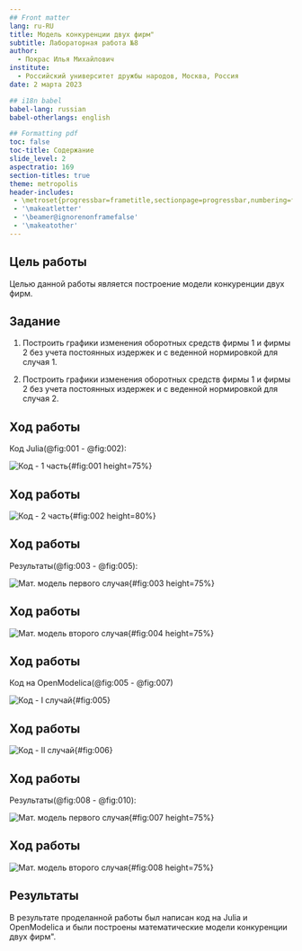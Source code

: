 ```yaml
---
## Front matter
lang: ru-RU
title: Модель конкуренции двух фирм"
subtitle: Лабораторная работа №8
author:
  - Покрас Илья Михайлович 
institute:
  - Российский университет дружбы народов, Москва, Россия
date: 2 марта 2023

## i18n babel
babel-lang: russian
babel-otherlangs: english

## Formatting pdf
toc: false
toc-title: Содержание
slide_level: 2
aspectratio: 169
section-titles: true
theme: metropolis
header-includes:
 - \metroset{progressbar=frametitle,sectionpage=progressbar,numbering=fraction}
 - '\makeatletter'
 - '\beamer@ignorenonframefalse'
 - '\makeatother'
---
```


## Цель работы

Целью данной работы является построение модели конкуренции двух фирм.

## Задание

1. Построить графики изменения оборотных средств фирмы 1 и фирмы 2 без учета постоянных издержек и с веденной нормировкой для случая 1.


2. Построить графики изменения оборотных средств фирмы 1 и фирмы 2 без учета постоянных издержек и с веденной нормировкой для случая 2.


## Ход работы

Код Julia(@fig:001 - @fig:002):

![Код - 1 часть](./image/jlcode-1.png){#fig:001 height=75%}

## Ход работы

![Код - 2 часть](./image/jlcode-2.png){#fig:002 height=80%}

## Ход работы

Результаты(@fig:003 - @fig:005):

![Мат. модель первого случая](./image/jlmodel-1.png){#fig:003 height=75%}

## Ход работы

![Мат. модель второго случая](./image/jlmodel-2.png){#fig:004 height=75%}


## Ход работы

Код на OpenModelica(@fig:005 - @fig:007)

![Код - I случай](./image/omecode-1.png){#fig:005}

## Ход работы

![Код - II случай](./image/omecode-2.png){#fig:006}

## Ход работы

Результаты(@fig:008 - @fig:010):

![Мат. модель первого случая](./image/omemodel-1.png){#fig:007 height=75%}

## Ход работы

![Мат. модель второго случая](./image/omemodel-2.png){#fig:008 height=75%}

## Результаты

В результате проделанной работы был написан код на Julia и OpenModelica и были построены математические модели конкуренции двух фирм".